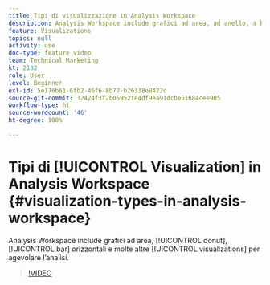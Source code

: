 ```yaml
---
title: Tipi di visualizzazione in Analysis Workspace
description: Analysis Workspace include grafici ad area, ad anello, a barre orizzontali e molte altre visualizzazioni per facilitarti l’analisi.
feature: Visualizations
topics: null
activity: use
doc-type: feature video
team: Technical Marketing
kt: 2132
role: User
level: Beginner
exl-id: 5e176b61-6fb2-46f6-8b77-b26338e8422c
source-git-commit: 32424f3f2b05952fe4df9ea91dcbe51684cee905
workflow-type: ht
source-wordcount: '46'
ht-degree: 100%

---
```


# Tipi di [!UICONTROL Visualization] in Analysis Workspace {#visualization-types-in-analysis-workspace}

Analysis Workspace include grafici ad area, [!UICONTROL donut], [!UICONTROL bar] orizzontali e molte altre [!UICONTROL visualizations] per agevolare l’analisi.

>[!VIDEO](https://video.tv.adobe.com/v/23994/?quality=12)
